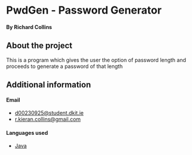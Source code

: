 # PwdGen - Password Generator
#### By Richard Collins

## About the project
This is a program which gives the user the option of password length and proceeds to generate a password of that length


## Additional information
#### Email
- d00230925@student.dkit.ie
- r.kieran.collins@gmail.com
#### Languages used
- [Java](https://www.java.com/)
